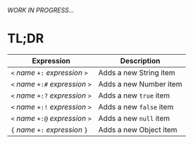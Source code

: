 *WORK IN PROGRESS...*

# TL;DR

| Expression                        | Description             |
| --------------------------------- | ----------------------- |
| `<` *name* `+:`  *expression* `>` | Adds a new String item  |
| `<` *name* `+:#` *expression* `>` | Adds a new Number item  |
| `<` *name* `+:?` *expression* `>` | Adds a new `true` item  |
| `<` *name* `+:!` *expression* `>` | Adds a new `false` item |
| `<` *name* `+:@` *expression* `>` | Adds a new `null` item  |
| `{` *name* `+:`  *expression* `}` | Adds a new Object item  |

